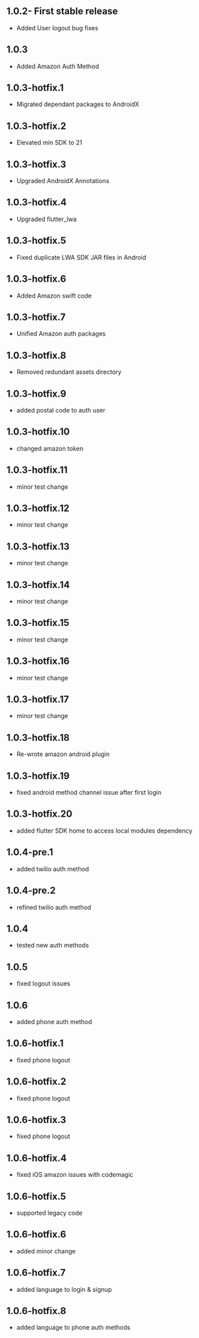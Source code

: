 ## 1.0.2- First stable release

* Added User logout bug fixes

## 1.0.3

* Added Amazon Auth Method

## 1.0.3-hotfix.1

* Migrated dependant packages to AndroidX

## 1.0.3-hotfix.2

* Elevated min SDK to 21

## 1.0.3-hotfix.3

* Upgraded AndroidX Annotations

## 1.0.3-hotfix.4

* Upgraded flutter_lwa

## 1.0.3-hotfix.5

* Fixed duplicate LWA SDK JAR files in Android

## 1.0.3-hotfix.6

* Added Amazon swift code

## 1.0.3-hotfix.7

* Unified Amazon auth packages

## 1.0.3-hotfix.8

* Removed redundant assets directory

## 1.0.3-hotfix.9

* added postal code to auth user

## 1.0.3-hotfix.10

* changed amazon token

## 1.0.3-hotfix.11

* minor test change

## 1.0.3-hotfix.12

* minor test change

## 1.0.3-hotfix.13

* minor test change

## 1.0.3-hotfix.14

* minor test change

## 1.0.3-hotfix.15

* minor test change

## 1.0.3-hotfix.16

* minor test change

## 1.0.3-hotfix.17

* minor test change

## 1.0.3-hotfix.18

* Re-wrote amazon android plugin

## 1.0.3-hotfix.19

* fixed android method channel issue after first login

## 1.0.3-hotfix.20

* added flutter SDK home to access local modules dependency

## 1.0.4-pre.1

* added twilio auth method

## 1.0.4-pre.2

* refined twilio auth method

## 1.0.4

* tested new auth methods

## 1.0.5

* fixed logout issues

## 1.0.6

* added phone auth method

## 1.0.6-hotfix.1

* fixed phone logout

## 1.0.6-hotfix.2

* fixed phone logout

## 1.0.6-hotfix.3

* fixed phone logout

## 1.0.6-hotfix.4

* fixed iOS amazon issues with codemagic

## 1.0.6-hotfix.5

* supported legacy code

## 1.0.6-hotfix.6

* added minor change

## 1.0.6-hotfix.7

* added language to login & signup

## 1.0.6-hotfix.8

* added language to phone auth methods